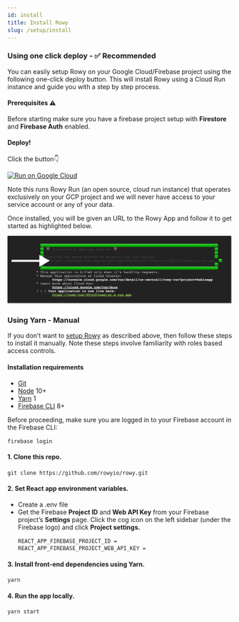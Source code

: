 ```yaml
---
id: install
title: Install Rowy
slug: /setup/install
---
```


### Using one click deploy - ✅ Recommended

You can easily setup Rowy on your Google Cloud/Firebase project using the
following one-click deploy button. This will install Rowy using a Cloud Run
instance and guide you with a step by step process.

#### Prerequisites ⚠️

Before starting make sure you have a firebase project setup with **Firestore**
and **Firebase Auth** enabled.

#### Deploy!

Click the button👇

[![Run on Google Cloud](https://deploy.cloud.run/button.svg)](https://deploy.cloud.run/?git_repo=https://github.com/rowyio/rowyRun.git)

Note this runs Rowy Run (an open source, cloud run instance) that operates
exclusively on your GCP project and we will never have access to your service
account or any of your data.

Once installed, you will be given an URL to the Rowy App and follow it to get
started as highlighted below.

![Cloud Run Output](./assets/cloud-run.png)

### Using Yarn - Manual

If you don’t want to [setup Rowy](install#using-one-click-deploy----recommended)
as described above, then follow these steps to install it manually. Note these
steps involve familiarity with roles based access controls.

#### Installation requirements

- [Git](https://git-scm.com/downloads)
- [Node](https://nodejs.org/en/download/) 10+
- [Yarn](https://classic.yarnpkg.com/en/docs/install/) 1
- [Firebase CLI](https://firebase.google.com/docs/cli) 8+

Before proceeding, make sure you are logged in to your Firebase account in the
Firebase CLI:

```
firebase login
```

#### 1. Clone this repo.

```
git clone https://github.com/rowyio/rowy.git
```

#### 2. Set React app environment variables.

- Create a .env file
- Get the Firebase **Project ID** and **Web API Key** from your Firebase
  project’s **Settings** page. Click the cog icon on the left sidebar (under the
  Firebase logo) and click **Project settings.**
  ```
  REACT_APP_FIREBASE_PROJECT_ID =
  REACT_APP_FIREBASE_PROJECT_WEB_API_KEY =
  ```

#### 3. Install front-end dependencies using Yarn.

```
yarn
```

#### 4. Run the app locally.

```
yarn start
```
